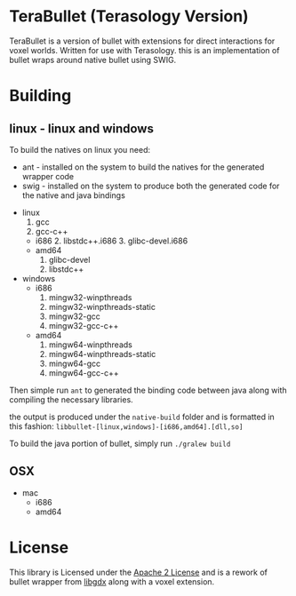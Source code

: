 # TeraBullet (Terasology Version)

TeraBullet is a version of bullet with extensions for direct interactions for voxel worlds. Written for use with Terasology. this is an implementation of bullet wraps around native bullet using SWIG.

# Building

## linux - linux and windows

To build the natives on linux you need:

- ant - installed on the system to build the natives for the generated wrapper code
- swig - installed on the system to produce both the generated code for the native and java bindings

* linux
  1. gcc
  2. gcc-c++
  - i686
    2. libstdc++.i686
    3. glibc-devel.i686
  - amd64
    1. glibc-devel
    2. libstdc++
* windows
  - i686
    1. mingw32-winpthreads
    2. mingw32-winpthreads-static
    3. mingw32-gcc
    4. mingw32-gcc-c++
  - amd64
    1. mingw64-winpthreads
    2. mingw64-winpthreads-static
    3. mingw64-gcc
    4. mingw64-gcc-c++

Then simple run ```ant``` to generated the binding code between java along with compiling the necessary libraries. 


the output is produced under the ```native-build``` folder and is formatted in this fashion:
```libbullet-[linux,windows]-[i686,amd64].[dll,so]```



To build the java portion of bullet, simply run ```./gralew build```

## OSX

* mac
  - i686
  - amd64


# License

This library is Licensed under the [Apache 2 License](http://www.apache.org/licenses/LICENSE-2.0.html) and is a rework of bullet wrapper
from [libgdx](https://github.com/libgdx/libgdx) along with a voxel extension.